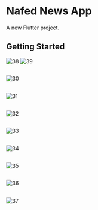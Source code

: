 # Nafed News App

A new Flutter project.

## Getting Started
![38](https://github.com/HassanNafed/Nafed_News_App/assets/128227283/a95c89a9-b57d-4952-af90-9b3cf02736b2)
![39](https://github.com/HassanNafed/Nafed_News_App/assets/128227283/96a0416a-dcbe-4bc6-94f1-ae95a90ee7fb)
##
![30](https://github.com/HassanNafed/Nafed_News_App/assets/128227283/cb0438f3-9a5a-4fcc-97a6-e099f6465abd)
##

![31](https://github.com/HassanNafed/Nafed_News_App/assets/128227283/55a09b3a-6e82-4d7f-8b0f-114d651be932)
##

![32](https://github.com/HassanNafed/Nafed_News_App/assets/128227283/f033de7d-90e8-4478-855a-826cca5353b7)
##

![33](https://github.com/HassanNafed/Nafed_News_App/assets/128227283/9ea96a5d-1b42-4fc0-81c2-e490183021e1)
##

![34](https://github.com/HassanNafed/Nafed_News_App/assets/128227283/6a5630e2-c0e1-40ea-8cea-f8b4ffc8aef6)
##

![35](https://github.com/HassanNafed/Nafed_News_App/assets/128227283/0aab7f31-40b8-4c3d-b7b3-7e212df0dbcc)
##

![36](https://github.com/HassanNafed/Nafed_News_App/assets/128227283/e1400ab5-3e8c-4f7c-893f-44013d730327)
##

![37](https://github.com/HassanNafed/Nafed_News_App/assets/128227283/5eaf2e27-39a7-44ed-8540-10706333f96c)
